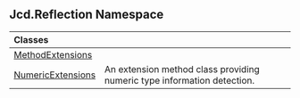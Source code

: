 ## Jcd.Reflection Namespace

| Classes | |
| :--- | :--- |
| [MethodExtensions](Jcd_Reflection_MethodExtensions.md 'Jcd.Reflection.MethodExtensions') |  |
| [NumericExtensions](Jcd_Reflection_NumericExtensions.md 'Jcd.Reflection.NumericExtensions') | An extension method class providing numeric type information detection.<br/> |
